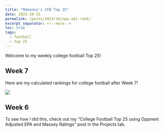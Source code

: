 ```yaml
---
title: "Makenna's CFB Top 25"
date: 2023-10-25
permalink: /posts/2023/10/opp-adj-rank/
excerpt_separator: <!--more-->
toc: true
tags:
  - football
  - top 25
---
```


Welcome to my weekly college football Top 25!
<!--more-->
## Week 7

Here are my calculated rankings for college football after Week 7! 


![](/makenna-hack.github.io/posts/top_25_week7.png)

## Week 6


To see how I did this, check out my "College Football Top 25 using Oppnent Adjusted EPA and Massey Ratings" post in the Projects tab. 
